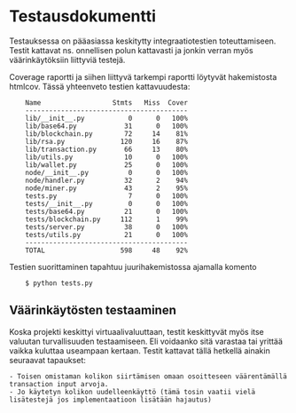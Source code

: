 

# Testausdokumentti

Testauksessa on pääasiassa keskitytty integraatiotestien toteuttamiseen. Testit kattavat ns. onnellisen polun kattavasti ja jonkin verran
myös väärinkäytöksiin liittyviä testejä. 

Coverage raportti ja siihen liittyvä tarkempi raportti löytyvät hakemistosta htmlcov. Tässä yhteenveto testien kattavuudesta:


        Name                  Stmts   Miss  Cover
        -----------------------------------------
        lib/__init__.py           0      0   100%
        lib/base64.py            31      0   100%
        lib/blockchain.py        72     14    81%
        lib/rsa.py              120     16    87%
        lib/transaction.py       66     13    80%
        lib/utils.py             10      0   100%
        lib/wallet.py            25      0   100%
        node/__init__.py          0      0   100%
        node/handler.py          32      2    94%
        node/miner.py            43      2    95%
        tests.py                  7      0   100%
        tests/__init__.py         0      0   100%
        tests/base64.py          21      0   100%
        tests/blockchain.py     112      1    99%
        tests/server.py          38      0   100%
        tests/utils.py           21      0   100%
        -----------------------------------------
        TOTAL                   598     48    92%


Testien suorittaminen tapahtuu juurihakemistossa ajamalla komento

        $ python tests.py

## Väärinkäytösten testaaminen

Koska projekti keskittyi virtuaalivaluuttaan, testit keskittyvät myös itse valuutan turvallisuuden testaamiseen. Eli voidaanko sitä varastaa tai yrittää vaikka kuluttaa useampaan kertaan. Testit kattavat tällä hetkellä ainakin seuraavat tapaukset:

    - Toisen omistaman kolikon siirtämisen omaan osoitteseen väärentämällä transaction input arvoja. 
    - Jo käytetyn kolikon uudelleenkäyttö (tämä tosin vaatii vielä lisätestejä jos implementaatioon lisätään hajautus)
    



